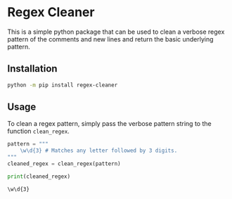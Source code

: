 # Regex Cleaner

This is a simple python package that can be used to clean a verbose regex pattern of the comments and new lines and return the basic underlying pattern.

## Installation

```bash
python -m pip install regex-cleaner
```

## Usage

To clean a regex pattern, simply pass the verbose pattern string to the function `clean_regex`.

```python
pattern = """
    \w\d{3} # Matches any letter followed by 3 digits.
"""
cleaned_regex = clean_regex(pattern)

print(cleaned_regex)
```

```bash
\w\d{3}
```
